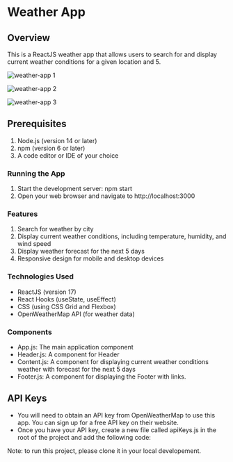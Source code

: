 # Weather App

## Overview
This is a ReactJS weather app that allows users to search for and display current weather conditions for a given location and 5.

![weather-app 1](https://github.com/user-attachments/assets/79c089ca-0ce6-48d1-880d-5335cd4d5588)

![weather-app 2](https://github.com/user-attachments/assets/5382be61-0c84-4e64-8b03-4313bd8f6abf)

![weather-app 3](https://github.com/user-attachments/assets/4d2bc990-f8e4-4ea3-88a5-dc39013a7cda)


## Prerequisites
1. Node.js (version 14 or later)
2. npm (version 6 or later)
3. A code editor or IDE of your choice

### Running the App
1. Start the development server: npm start
2. Open your web browser and navigate to http://localhost:3000

### Features
1. Search for weather by city 
2. Display current weather conditions, including temperature, humidity, and wind speed
3. Display weather forecast for the next 5 days
4. Responsive design for mobile and desktop devices

### Technologies Used
- ReactJS (version 17)
- React Hooks (useState, useEffect)
- CSS (using CSS Grid and Flexbox)
- OpenWeatherMap API (for weather data)

### Components
- App.js: The main application component
- Header.js: A component for Header
- Content.js: A component for displaying current weather conditions weather  with forecast for the next 5 days
- Footer.js: A component for displaying the Footer with links.

## API Keys
- You will need to obtain an API key from OpenWeatherMap to use this app. You can sign up for a free API key on their website.
- Once you have your API key, create a new file called apiKeys.js in the root of the project and add the following code:



Note: to run this project, please clone it in your local developement.

